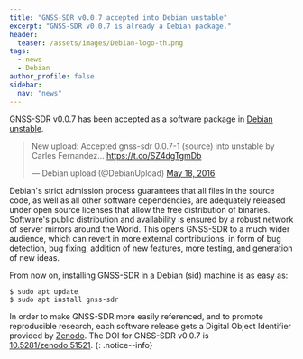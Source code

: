 ```yaml
---
title: "GNSS-SDR v0.0.7 accepted into Debian unstable"
excerpt: "GNSS-SDR v0.0.7 is already a Debian package."
header:
  teaser: /assets/images/Debian-logo-th.png
tags:
  - news
  - Debian
author_profile: false
sidebar:
  nav: "news"
---
```


GNSS-SDR v0.0.7 has been accepted as a software package in [Debian unstable](https://packages.debian.org/source/sid/gnss-sdr).

<blockquote class="twitter-tweet" data-partner="tweetdeck"><p lang="en" dir="ltr">New upload: Accepted gnss-sdr 0.0.7-1 (source) into unstable by Carles Fernandez... <a href="https://lists.debian.org/debian-devel-changes/2016/05/msg01831.html">https://t.co/SZ4dgTgmDb</a></p>&mdash; Debian upload (@DebianUpload) <a href="https://twitter.com/DebianUpload/status/732898563454341120">May 18, 2016</a></blockquote>
<script async src="//platform.twitter.com/widgets.js" charset="utf-8"></script>

Debian's strict admission process guarantees that all files in the source code, as well as all other software dependencies, are adequately released under open source licenses that allow the free distribution of binaries. Software's public distribution and availability is ensured by a robust network of server mirrors around the World. This opens GNSS-SDR to a much wider audience, which can revert in more external contributions, in form of bug detection, bug fixing, addition of new features, more testing, and generation of new ideas.


From now on, installing GNSS-SDR in a Debian (sid) machine is as easy as:

```
$ sudo apt update
$ sudo apt install gnss-sdr
```


<a href="https://doi.org/10.5281/zenodo.51521" ><i class="ai ai-fw ai-doi ai-lg" aria-hidden="true"></i></a>In order to make GNSS-SDR more easily referenced, and to promote reproducible research, each software release gets a Digital Object Identifier provided by [Zenodo](https://help.zenodo.org/faq/). The DOI for GNSS-SDR v0.0.7 is [10.5281/zenodo.51521](https://doi.org/10.5281/zenodo.51521).
{: .notice--info}
